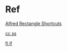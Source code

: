 # Ref

[Alfred Rectangle Shortcuts](https://github.com/gohoyer/Alfred-Rectangle-Shortcuts/tree/1.1.0)

[cc ss](https://github.com/AndrewC-B/alfred-open-in-chrome)

[fi if](https://github.com/LeEnno/alfred-terminalfinder)
